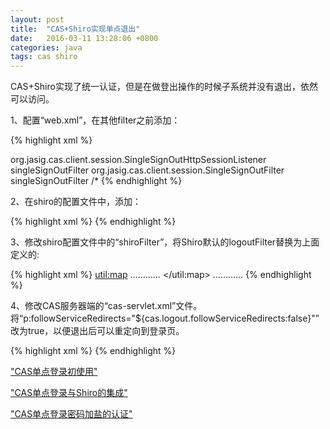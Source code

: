 ```yaml
---
layout: post
title:  "CAS+Shiro实现单点退出"
date:   2016-03-11 13:28:06 +0800
categories: java
tags: cas shiro
---
```

CAS+Shiro实现了统一认证，但是在做登出操作的时候子系统并没有退出，依然可以访问。

1、配置“web.xml”，在其他filter之前添加：

{% highlight xml %}
<!-- 单点退出 begin -->
<listener>
    <listener-class>org.jasig.cas.client.session.SingleSignOutHttpSessionListener</listener-class>
</listener>
<filter>
    <filter-name>singleSignOutFilter</filter-name>
    <filter-class>org.jasig.cas.client.session.SingleSignOutFilter</filter-class>
</filter>
<filter-mapping>
    <filter-name>singleSignOutFilter</filter-name>
    <url-pattern>/*</url-pattern>
</filter-mapping>
<!-- 单点退出 end -->
{% endhighlight %}

2、在shiro的配置文件中，添加：

{% highlight xml %}
<bean id="logout" class="org.apache.shiro.web.filter.authc.LogoutFilter">
    <property name="redirectUrl" value="${cas.url}logout?service=${host.url}"/>
</bean>
{% endhighlight %}

3、修改shiro配置文件中的“shiroFilter”，将Shiro默认的logoutFilter替换为上面定义的:

{% highlight xml %}
<bean id="shiroFilter" class="org.apache.shiro.spring.web.ShiroFilterFactoryBean">
    <property name="filters">
        <util:map>
        	…………
            <entry key="logout" value-ref="logout" />
        </util:map>
    </property>
    …………
</bean>
{% endhighlight %}

4、修改CAS服务器端的“cas-servlet.xml”文件。将“p:followServiceRedirects="${cas.logout.followServiceRedirects:false}"”改为true，以便退出后可以重定向到登录页。

{% highlight xml %}
<bean id="logoutAction" class="org.jasig.cas.web.flow.LogoutAction"
    p:servicesManager-ref="servicesManager"
    p:followServiceRedirects="${cas.logout.followServiceRedirects:true}"/>
{% endhighlight %}

["CAS单点登录初使用"](cas-first.html "CAS单点登录初使用")

["CAS单点登录与Shiro的集成"](integration-of-cas-and-shiro.html "CAS单点登录与Shiro的集成")

["CAS单点登录密码加盐的认证"](cas-username-password-salt-authentication-handler.html "CAS单点登录密码加盐的认证")
